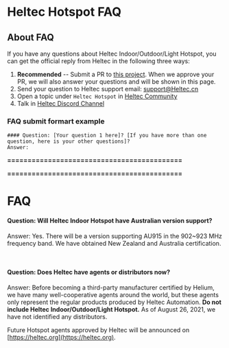 # Heltec Hotspot FAQ

## About FAQ

If you have any questions about Heltec Indoor/Outdoor/Light Hotspot, you can get the official reply from Heltec in the following three ways:

1. **Recommended** -- Submit a PR to [this project](https://github.com/HelTecAutomation/Heltec-Hotspot-Docs). When we approve your PR, we will also answer your questions and will be shown in this page.  
2. Send your question to Heltec support email: [support@Heltec.cn](mailto:support@Heltec.cn)
3. Open a topic under `Heltec Hotspot` in [Heltec Community](http://community.heltec.cn/)
4. Talk in [Heltec Discord Channel](https://discord.gg/Pt85TrZfxZ)

### FAQ submit formart example

```
#### Question: [Your question 1 here]? [If you have more than one question, here is your other questions]?
Answer:
```

**===========================================**

**===========================================**

# FAQ

#### Question: Will Heltec Indoor Hotspot have Australian version support?

Answer: Yes. There will be a version supporting AU915 in the 902~923 MHz frequency band. We have obtained New Zealand and Australia certification.

&nbsp;

#### Question: Does Heltec have agents or distributors now?

Answer: Before becoming a third-party manufacturer certified by Helium, we have many well-cooperative agents around the world, but these agents only represent the regular products produced by Heltec Automation. **Do not include Heltec Indoor/Outdoor/Light Hotspot.** As of August 26, 2021, we have not identified any distributors.

Future Hotspot agents approved by Heltec will be announced on [https://heltec.org](https://heltec.org).
